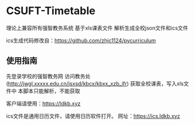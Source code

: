 # CSUFT-Timetable
理论上兼容所有强智教务系统
基于xls课表文件
解析生成全校json文件和ics文件

ics生成代码修改自：https://github.com/zhjc1124/pycurriculum

## 使用指南

先登录学校的强智教务网
访问教务处(http://jwgl.xxxxx.edu.cn/jsxsd/kbcx/kbxx_xzb_ifr)
获取全校课表，写入xls文件中
本脚本只能解析，不能获取

客户端请使用：https://ldkb.xyz

ics文件是通用日历文件，请使用日历软件打开。
网址：https://ics.ldkb.xyz
